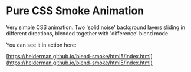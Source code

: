 # Pure CSS Smoke Animation

Very simple CSS animation.
Two 'solid noise' background layers sliding in different directions,
blended together with 'difference' blend mode.

You can see it in action here:

[https://helderman.github.io/blend-smoke/html5/index.html](https://helderman.github.io/blend-smoke/html5/index.html)
